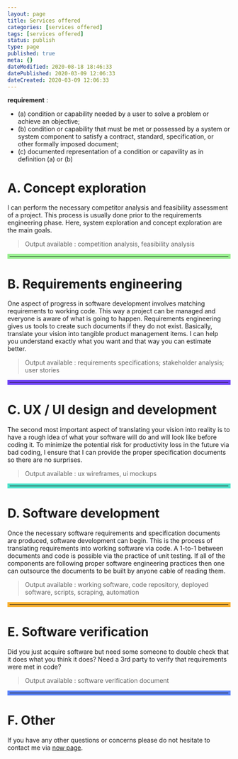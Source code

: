 ```yaml
---
layout: page
title: Services offered
categories: [services offered]
tags: [services offered]
status: publish
type: page
published: true
meta: {}
dateModified: 2020-08-18 18:46:33
datePublished: 2020-03-09 12:06:33
dateCreated: 2020-03-09 12:06:33
---
```


**requirement** :

- (a) condition or capability needed by a user to solve a problem or achieve an objective;
- (b) condition or capability that must be met or possessed by a system or system component to satisfy a contract, standard, specification, or other formally imposed document;
- (c) documented representation of a condition or capavility as in definition (a) or (b)

# A. Concept exploration

I can perform the necessary competitor analysis and feasibility assessment of a project. This process is usually done prior to the requirements engineering phase. Here, system exploration and concept exploration are the main goals.

> Output available : competition analysis, feasibility analysis

<hr style="border: 5px solid #95ec8c;" />

# B. Requirements engineering

One aspect of progress in software development involves matching requirements to working code. This way a project can be managed and everyone is aware of what is going to happen. Requirements engineering gives us tools to create such documents if they do not exist. Basically, translate your vision into tangible product management items. I can help you understand exactly what you want and that way you can estimate better.

> Output available : requirements specifications; stakeholder analysis; user stories

<hr style="border: 5px solid #6D40F5;" />

# C. UX / UI design and development

The second most important aspect of translating your vision into reality is to have a rough idea of what your software will do and will look like before coding it. To minimize the potential risk for productivity loss in the future via bad coding, I ensure that I can provide the proper specification documents so there are no surprises.

> Output available : ux wireframes, ui mockups

<hr style="border: 5px solid #50E2CB;" />

# D. Software development

Once the necessary software requirements and specification documents are produced, software development can begin. This is the process of translating requirements into working software via code. A 1-to-1 between documents and code is possible via the practice of unit testing. If all of the components are following proper software engineering practices then one can outsource the documents to be built by anyone cable of reading them.

> Output available : working software, code repository, deployed software, scripts, scraping, automation

<hr style="border: 5px solid #F9B031;" />

# E. Software verification

Did you just acquire software but need some someone to double check that it does what you think it does? Need a 3rd party to verify that requirements were met in code?

> Output available : software verification document

<hr style="border: 5px solid #5E85F9;" />

# F. Other

If you have any other questions or concerns please do not hesitate to contact me via [now page](/now).
